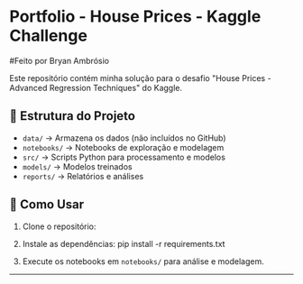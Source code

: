 # Portfolio - House Prices - Kaggle Challenge

#Feito por Bryan Ambrósio

Este repositório contém minha solução para o desafio "House Prices - Advanced Regression Techniques" do Kaggle.

## 📂 Estrutura do Projeto
- `data/` → Armazena os dados (não incluídos no GitHub)
- `notebooks/` → Notebooks de exploração e modelagem
- `src/` → Scripts Python para processamento e modelos
- `models/` → Modelos treinados
- `reports/` → Relatórios e análises

## 📌 Como Usar
1. Clone o repositório:  

2. Instale as dependências:
pip install -r requirements.txt

3. Execute os notebooks em `notebooks/` para análise e modelagem.

---

